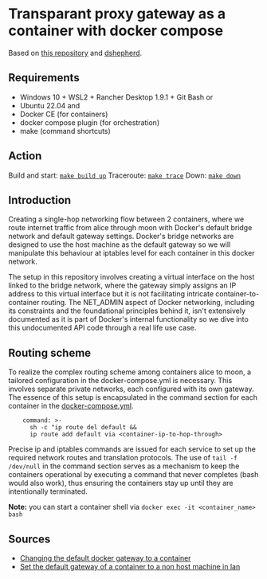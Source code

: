 # Transparant proxy gateway as a container with docker compose

Based on [this repository](https://github.com/kelvin-id/workaround-for-docker-container-network-gateway-restrictions) and [dshepherd](https://stackoverflow.com/users/874671/dshepherd).

## Requirements

- Windows 10 + WSL2 + Rancher Desktop 1.9.1 + Git Bash
  or
- Ubuntu 22.04
  and
- Docker CE (for containers)
- docker compose plugin (for orchestration)
- make (command shortcuts)

## Action

Build and start: [`make build up`](./Makefile)
Traceroute: [`make trace`](./Makefile)
Down: [`make down`](./Makefile)

## Introduction

Creating a single-hop networking flow between 2 containers, where we route internet traffic from alice through moon with Docker's default bridge network and default gateway settings. Docker's bridge networks are designed to use the host machine as the default gateway so we will manipulate this behaviour at iptables level for each container in this docker network.

The setup in this repository involves creating a virtual interface on the host linked to the bridge network, where the gateway simply assigns an IP address to this virtual interface but it is not facilitating intricate container-to-container routing. The NET_ADMIN aspect of Docker networking, including its constraints and the foundational principles behind it, isn't extensively documented as it is part of Docker's internal functionality so we dive into this undocumented API code through a real life use case.

## Routing scheme

To realize the complex routing scheme among containers alice to moon, a tailored configuration in the docker-compose.yml is necessary. This involves separate private networks, each configured with its own gateway. The essence of this setup is encapsulated in the command section for each container in the [docker-compose.yml](./docker-compose.yml).

```
    command: >-
      sh -c "ip route del default &&
      ip route add default via <container-ip-to-hop-through>
```

Precise ip and iptables commands are issued for each service to set up the required network routes and translation protocols. The use of `tail -f /dev/null` in the command section serves as a mechanism to keep the containers operational by executing a command that never completes (bash would also work), thus ensuring the containers stay up until they are intentionally terminated.

**Note:** you can start a container shell via `docker exec -it <container_name> bash`

## Sources

- [Changing the default docker gateway to a container](https://forums.docker.com/t/setting-default-gateway-to-a-container/17420/2)
- [Set the default gateway of a container to a non host machine in lan](https://forums.docker.com/t/new-user-set-default-gateway-of-container-to-other-machine-in-lan/35066)
